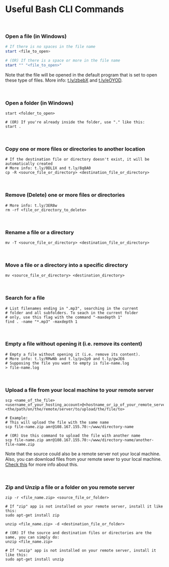# Useful Bash CLI Commands

<br>

### Open a file (in Windows)

```powershell
# If there is no spaces in the file name 
start <file_to_open>

# (OR) If there is a space or more in the file name
start "" "<file_to_open>"
```

Note that the file will be opened in the default program that is set to open these type of files. More info: [t.ly/zbebX](https://t.ly/zbebX) and [t.ly/eOYOD](https://t.ly/eOYOD).

<br>

### Open a folder (in Windows)

```shell
start <folder_to_open>

# (OR) If you're already inside the folder, use "." like this:
start .
```

<br>

### Copy one or more files or directories to another location

```shell
# If the destination file or directory doesn't exist, it will be automatically created
# More info: t.ly/0DL1X and t.ly/8q8A0
cp -R <source_file_or_directory> <destination_file_or_directory>
```

<br>

### Remove (Delete) one or more files or directories

```shell
# More info: t.ly/3ER8w
rm -rf <file_or_directory_to_delete>
```

<br>

### Rename a file or a directory

```shell
mv -T <source_file_or_directory> <destination_file_or_directory>
```

<br>

### Move a file or a directory into a specific directory

```shell
mv <source_file_or_directory> <destination_directory>
```

<br>

### Search for a file

```shell
# List filenames ending in ".mp3", searching in the current
# folder and all subfolders. To seach in the current folder
# only, use this flag with the command "-maxdepth 1"
find . -name "*.mp3" -maxdepth 1
```

<br>

### Empty a file without opening it (i.e. remove its content)

```shell
# Empty a file without opening it (i.e. remove its content). 
# More info: t.ly/RMwNb and t.ly/pv2p9 and t.ly/gwJE6
# Supposing the file you want to empty is file-name.log
> file-name.log
```

<br>

### Upload a file from your local machine to your remote server

```shell
scp <name_of_the_file> <username_of_your_hosting_account>@<hostname_or_ip_of_your_remote_server>:<the/path/on/the/remote/server/to/upload/the/file/to>

# Example:
# This will upload the file with the same name
scp file-name.zip amr@108.167.155.70:~/www/directory-name

# (OR) Use this command to upload the file with another name
scp file-name.zip amr@108.167.155.70:~/www/directory-name/another-file-name.zip
```

Note that the source could also be a remote server not your local machine. Also, you can download files from your remote sever to your local machine. [Check this](https://superuser.com/a/850743/398793) for more info about this.

<br>

### Zip and Unzip a file or a folder on you remote server

```shell
zip -r <file_name.zip> <source_file_or_folder>

# If "zip" app is not installed on your remote server, install it like this:
sudo apt-get install zip
```

```shell
unzip <file_name.zip> -d <destination_file_or_folder>

# (OR) If the source and destination files or directories are the same, you can simply do:
unzip <file_name.zip>

# If "unzip" app is not installed on your remote server, install it like this:
sudo apt-get install unzip
```

<br>
